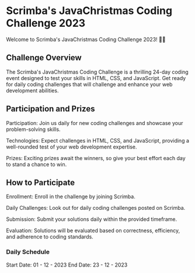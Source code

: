 # Scrimba's JavaChristmas Coding Challenge 2023
Welcome to Scrimba's JavaChristmas Coding Challenge 2023! 🎄✨

## Challenge Overview
The Scrimba's JavaChristmas Coding Challenge is a thrilling 24-day coding event designed to test your skills in HTML, CSS, and JavaScript. Get ready for daily coding challenges that will challenge and enhance your web development abilities.

## Participation and Prizes
Participation: Join us daily for new coding challenges and showcase your problem-solving skills.

Technologies: Expect challenges in HTML, CSS, and JavaScript, providing a well-rounded test of your web development expertise.

Prizes: Exciting prizes await the winners, so give your best effort each day to stand a chance to win.

## How to Participate
Enrollment: Enroll in the challenge by joining Scrimba.

Daily Challenges: Look out for daily coding challenges posted on Scrimba.

Submission: Submit your solutions daily within the provided timeframe.

Evaluation: Solutions will be evaluated based on correctness, efficiency, and adherence to coding standards.

### Daily Schedule
Start Date: 01 - 12 - 2023
End Date: 23 - 12 - 2023
